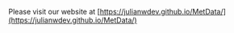 Please visit our website at [https://julianwdev.github.io/MetData/](https://julianwdev.github.io/MetData/)